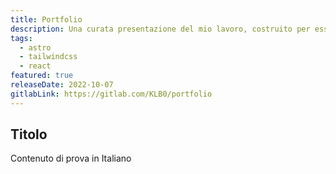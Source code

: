 ```yaml
---
title: Portfolio
description: Una curata presentazione del mio lavoro, costruito per essere resposivo e rapido da caricare
tags:
  - astro
  - tailwindcss
  - react
featured: true
releaseDate: 2022-10-07
gitlabLink: https://gitlab.com/KLB0/portfolio
---
```


## Titolo

Contenuto di prova in Italiano
